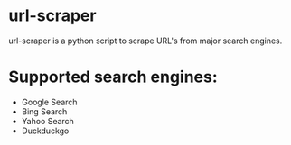 # url-scraper
url-scraper is a python script to scrape URL's from major search engines.

# Supported search engines:
+ Google Search
+ Bing Search
+ Yahoo Search
+ Duckduckgo
